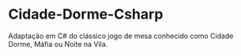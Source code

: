 # Cidade-Dorme-Csharp
Adaptação em C# do clássico jogo de mesa conhecido como Cidade Dorme, Máfia ou Noite na Vila.
